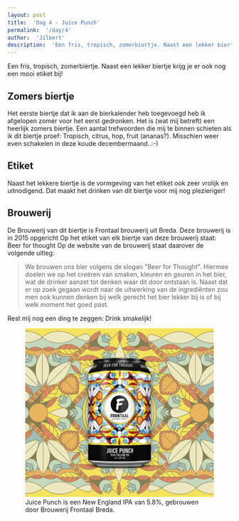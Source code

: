 ```yaml
---
layout: post
title:  'Dag 4 - Juice Punch'
permalink:  '/day/4'
author:  'Jilbert'
description:  'Een fris, tropisch, zomerbiertje. Naast een lekker biertje krijg je er ook nog een mooi etiket bij!'
---
```

<p class='intro'><span class='dropcap'>E</span>en fris, tropisch, zomerbiertje. Naast een lekker biertje krijg je er ook nog een mooi etiket bij!</p>

## Zomers biertje

Het eerste biertje dat ik aan de bierkalender heb toegevoegd heb ik afgelopen zomer voor het eerst gedronken. Het is (wat mij betreft) een heerlijk zomers biertje. Een aantal trefwoorden die mij te binnen schieten als ik dit biertje proef: Tropisch, citrus, hop, fruit (ananas?). Misschien weer even schakelen in deze koude decembermaand..:-)

## Etiket

Naast het lekkere biertje is de vormgeving van het etiket ook zeer vrolijk en uitnodigend. Dat maakt het drinken van dit biertje voor mij nog plezieriger!

## Brouwerij

De Brouwerij van dit biertje is Frontaal brouwerij uit Breda. Deze brouwerij is in 2015 opgericht
Op het etiket van elk biertje van deze brouwerij staat: Beer for thought
Op de website van de brouwerij staat daarover de volgende uitleg:

> We brouwen ons bier volgens de slogan "Beer for Thought". Hiermee doelen we op het creëren van smaken, kleuren en geuren in het bier, wat de drinker aanzet tot denken waar dit door ontstaan is. Naast dat er op zoek gegaan wordt naar de uitwerking van de ingrediënten zou men ook kunnen denken bij welk gerecht het bier lekker bij is of bij welk moment het goed past.

Rest mij nog een ding te zeggen: Drink smakelijk!

<figure><img src='/assets/img/day_4.jpg' alt=''/> <figcaption>Juice Punch is een New England IPA van 5.8%, gebrouwen door Brouwerij Frontaal Breda.</figcaption></figure>
